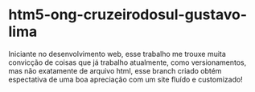 # htm5-ong-cruzeirodosul-gustavo-lima

Iniciante no desenvolvimento web, esse trabalho me trouxe muita convicção de coisas que já trabalho atualmente, como versionamentos, mas não exatamente de arquivo html, esse branch criado obtém espectativa de uma boa apreciação com um site fluído e customizado!